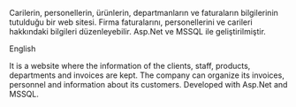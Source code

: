 Carilerin, personellerin, ürünlerin, departmanların ve faturaların bilgilerinin tutulduğu bir web sitesi. Firma faturalarını, personellerini ve carileri hakkındaki bilgileri düzenleyebilir. Asp.Net ve MSSQL ile geliştirilmiştir.

English


It is a website where the information of the clients, staff, products, departments and invoices are kept. The company can organize its invoices, personnel and information about its customers. Developed with Asp.Net and MSSQL.
